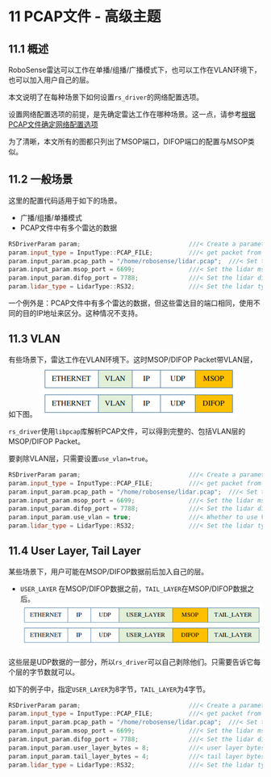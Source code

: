 # 11 **PCAP文件 - 高级主题**



## 11.1 概述

RoboSense雷达可以工作在单播/组播/广播模式下，也可以工作在VLAN环境下，也可以加入用户自己的层。

本文说明了在每种场景下如何设置`rs_driver`的网络配置选项。

设置网络配置选项的前提，是先确定雷达工作在哪种场景。这一点，请参考[根据PCAP文件确定网络配置选项](./12_how_to_configure_by_pcap_file_CN.md)

为了清晰，本文所有的图都只列出了MSOP端口，DIFOP端口的配置与MSOP类似。



## 11.2 一般场景

这里的配置代码适用于如下的场景。
+ 广播/组播/单播模式
+ PCAP文件中有多个雷达的数据

```c++
RSDriverParam param;                              ///< Create a parameter object
param.input_type = InputType::PCAP_FILE;          ///< get packet from online lidar
param.input_param.pcap_path = "/home/robosense/lidar.pcap";  ///< Set the pcap file path
param.input_param.msop_port = 6699;               ///< Set the lidar msop port number, the default is 6699
param.input_param.difop_port = 7788;              ///< Set the lidar difop port number, the default is 7788
param.lidar_type = LidarType::RS32;               ///< Set the lidar type.
```

一个例外是：PCAP文件中有多个雷达的数据，但这些雷达目的端口相同，使用不同的目的IP地址来区分。这种情况不支持。



## 11.3 VLAN

有些场景下，雷达工作在VLAN环境下。这时MSOP/DIFOP Packet带VLAN层，如下图。
![](./img/09_06_vlan_layer.png)

`rs_driver`使用`libpcap`库解析PCAP文件，可以得到完整的、包括VLAN层的MSOP/DIFOP Packet。

要剥除VLAN层，只需要设置`use_vlan=true`。

```c++
RSDriverParam param;                              ///< Create a parameter object
param.input_type = InputType::PCAP_FILE;          ///< get packet from online lidar
param.input_param.pcap_path = "/home/robosense/lidar.pcap";  ///< Set the pcap file path
param.input_param.msop_port = 6699;               ///< Set the lidar msop port number, the default is 6699
param.input_param.difop_port = 7788;              ///< Set the lidar difop port number, the default is 7788
param.input_param.use_vlan = true;                ///< Whether to use VLAN layer.
param.lidar_type = LidarType::RS32;               ///< Set the lidar type.
```



## 11.4 User Layer, Tail Layer 

某些场景下，用户可能在MSOP/DIFOP数据前后加入自己的层。
+ `USER_LAYER` 在MSOP/DIFOP数据之前，`TAIL_LAYER`在MSOP/DIFOP数据之后。
![](./img/09_08_user_layer.png)

这些层是UDP数据的一部分，所以`rs_driver`可以自己剥除他们。只需要告诉它每个层的字节数就可以。

如下的例子中，指定`USER_LAYER`为8字节，`TAIL_LAYER`为4字节。

```c++
RSDriverParam param;                              ///< Create a parameter object
param.input_type = InputType::PCAP_FILE;          ///< get packet from online lidar
param.input_param.pcap_path = "/home/robosense/lidar.pcap";  ///< Set the pcap file path
param.input_param.msop_port = 6699;               ///< Set the lidar msop port number, the default is 6699
param.input_param.difop_port = 7788;              ///< Set the lidar difop port number, the default is 7788
param.input_param.user_layer_bytes = 8;           ///< user layer bytes. there is no user layer if it is 0
param.input_param.tail_layer_bytes = 4;           ///< tail layer bytes. there is no user layer if it is 0
param.lidar_type = LidarType::RS32;               ///< Set the lidar type.
```















